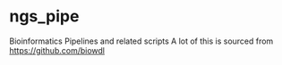 # ngs_pipe
Bioinformatics Pipelines and related scripts 
A lot of this is sourced from https://github.com/biowdl